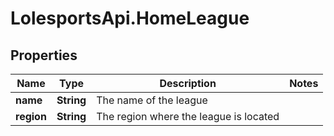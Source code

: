 # LolesportsApi.HomeLeague

## Properties
Name | Type | Description | Notes
------------ | ------------- | ------------- | -------------
**name** | **String** | The name of the league | 
**region** | **String** | The region where the league is located | 

